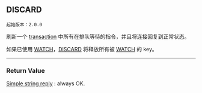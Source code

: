 ## DISCARD

    起始版本：2.0.0
    
刷新一个 [transaction](../topics/transactions.md) 中所有在排队等待的指令，并且将连接回复到正常状态。

如果已使用 [WATCH](WATCH.md)，[DISCARD](DISCARD.md) 将释放所有被 [WATCH](WATCH.md) 的 key。

---

### Return Value

[Simple string reply](../topics/protocol.md#resp-simple-strings) : always OK. 
